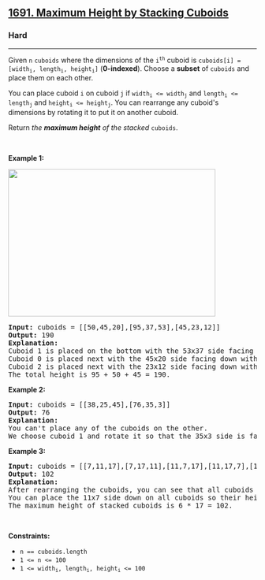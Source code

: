 <h2><a href="https://leetcode.com/problems/maximum-height-by-stacking-cuboids/">1691. Maximum Height by Stacking Cuboids </a></h2><h3>Hard</h3><hr><div style="user-select: auto;"><p style="user-select: auto;">Given <code style="user-select: auto;">n</code> <code style="user-select: auto;">cuboids</code> where the dimensions of the <code style="user-select: auto;">i<sup style="user-select: auto;">th</sup></code> cuboid is <code style="user-select: auto;">cuboids[i] = [width<sub style="user-select: auto;">i</sub>, length<sub style="user-select: auto;">i</sub>, height<sub style="user-select: auto;">i</sub>]</code> (<strong style="user-select: auto;">0-indexed</strong>). Choose a <strong style="user-select: auto;">subset</strong> of <code style="user-select: auto;">cuboids</code> and place them on each other.</p>

<p style="user-select: auto;">You can place cuboid <code style="user-select: auto;">i</code> on cuboid <code style="user-select: auto;">j</code> if <code style="user-select: auto;">width<sub style="user-select: auto;">i</sub> &lt;= width<sub style="user-select: auto;">j</sub></code> and <code style="user-select: auto;">length<sub style="user-select: auto;">i</sub> &lt;= length<sub style="user-select: auto;">j</sub></code> and <code style="user-select: auto;">height<sub style="user-select: auto;">i</sub> &lt;= height<sub style="user-select: auto;">j</sub></code>. You can rearrange any cuboid's dimensions by rotating it to put it on another cuboid.</p>

<p style="user-select: auto;">Return <em style="user-select: auto;">the <strong style="user-select: auto;">maximum height</strong> of the stacked</em> <code style="user-select: auto;">cuboids</code>.</p>

<p style="user-select: auto;">&nbsp;</p>
<p style="user-select: auto;"><strong class="example" style="user-select: auto;">Example 1:</strong></p>

<p style="user-select: auto;"><strong style="user-select: auto;"><img alt="" src="https://assets.leetcode.com/uploads/2019/10/21/image.jpg" style="width: 420px; height: 299px; user-select: auto;"></strong></p>

<pre style="user-select: auto;"><strong style="user-select: auto;">Input:</strong> cuboids = [[50,45,20],[95,37,53],[45,23,12]]
<strong style="user-select: auto;">Output:</strong> 190
<strong style="user-select: auto;">Explanation:</strong>
Cuboid 1 is placed on the bottom with the 53x37 side facing down with height 95.
Cuboid 0 is placed next with the 45x20 side facing down with height 50.
Cuboid 2 is placed next with the 23x12 side facing down with height 45.
The total height is 95 + 50 + 45 = 190.
</pre>

<p style="user-select: auto;"><strong class="example" style="user-select: auto;">Example 2:</strong></p>

<pre style="user-select: auto;"><strong style="user-select: auto;">Input:</strong> cuboids = [[38,25,45],[76,35,3]]
<strong style="user-select: auto;">Output:</strong> 76
<strong style="user-select: auto;">Explanation:</strong>
You can't place any of the cuboids on the other.
We choose cuboid 1 and rotate it so that the 35x3 side is facing down and its height is 76.
</pre>

<p style="user-select: auto;"><strong class="example" style="user-select: auto;">Example 3:</strong></p>

<pre style="user-select: auto;"><strong style="user-select: auto;">Input:</strong> cuboids = [[7,11,17],[7,17,11],[11,7,17],[11,17,7],[17,7,11],[17,11,7]]
<strong style="user-select: auto;">Output:</strong> 102
<strong style="user-select: auto;">Explanation:</strong>
After rearranging the cuboids, you can see that all cuboids have the same dimension.
You can place the 11x7 side down on all cuboids so their heights are 17.
The maximum height of stacked cuboids is 6 * 17 = 102.
</pre>

<p style="user-select: auto;">&nbsp;</p>
<p style="user-select: auto;"><strong style="user-select: auto;">Constraints:</strong></p>

<ul style="user-select: auto;">
	<li style="user-select: auto;"><code style="user-select: auto;">n == cuboids.length</code></li>
	<li style="user-select: auto;"><code style="user-select: auto;">1 &lt;= n &lt;= 100</code></li>
	<li style="user-select: auto;"><code style="user-select: auto;">1 &lt;= width<sub style="user-select: auto;">i</sub>, length<sub style="user-select: auto;">i</sub>, height<sub style="user-select: auto;">i</sub> &lt;= 100</code></li>
</ul>
</div>